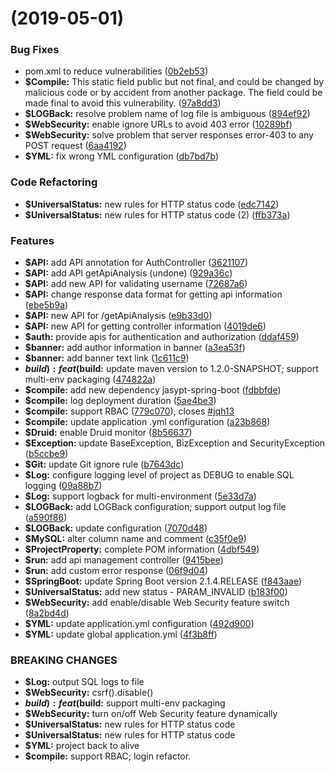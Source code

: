 #  (2019-05-01)


### Bug Fixes

* pom.xml to reduce vulnerabilities ([0b2eb53](https://github.com/johnnymillergh/SpringBootTemplate/commit/0b2eb53))
* **$Compile:** This static field public but not final, and could be changed by malicious code or by accident from another package. The field could be made final to avoid this vulnerability. ([97a8dd3](https://github.com/johnnymillergh/SpringBootTemplate/commit/97a8dd3))
* **$LOGBack:** resolve problem name of log file is ambiguous ([894ef92](https://github.com/johnnymillergh/SpringBootTemplate/commit/894ef92))
* **$WebSecurity:** enable ignore URLs to avoid 403 error ([10289bf](https://github.com/johnnymillergh/SpringBootTemplate/commit/10289bf))
* **$WebSecurity:** solve problem that server responses error-403 to any POST request ([6aa4192](https://github.com/johnnymillergh/SpringBootTemplate/commit/6aa4192))
* **$YML:** fix wrong YML configuration ([db7bd7b](https://github.com/johnnymillergh/SpringBootTemplate/commit/db7bd7b))


### Code Refactoring

* **$UniversalStatus:** new rules for HTTP status code ([edc7142](https://github.com/johnnymillergh/SpringBootTemplate/commit/edc7142))
* **$UniversalStatus:** new rules for HTTP status code (2) ([ffb373a](https://github.com/johnnymillergh/SpringBootTemplate/commit/ffb373a))


### Features

* **$API:** add API annotation for AuthController ([3621107](https://github.com/johnnymillergh/SpringBootTemplate/commit/3621107))
* **$API:** add API getApiAnalysis (undone) ([929a36c](https://github.com/johnnymillergh/SpringBootTemplate/commit/929a36c))
* **$API:** add new API for validating username ([72687a6](https://github.com/johnnymillergh/SpringBootTemplate/commit/72687a6))
* **$API:** change response data format for getting api information ([ebe5b9a](https://github.com/johnnymillergh/SpringBootTemplate/commit/ebe5b9a))
* **$API:** new API for /getApiAnalysis ([e9b33d0](https://github.com/johnnymillergh/SpringBootTemplate/commit/e9b33d0))
* **$API:** new API for getting controller information ([4019de6](https://github.com/johnnymillergh/SpringBootTemplate/commit/4019de6))
* **$auth:** provide apis for authentication and authorization ([ddaf459](https://github.com/johnnymillergh/SpringBootTemplate/commit/ddaf459))
* **$banner:** add author information in banner ([a3ea53f](https://github.com/johnnymillergh/SpringBootTemplate/commit/a3ea53f))
* **$banner:** add banner text link ([1c611c9](https://github.com/johnnymillergh/SpringBootTemplate/commit/1c611c9))
* **$build): feat($build:** update maven version to 1.2.0-SNAPSHOT; support multi-env packaging ([474822a](https://github.com/johnnymillergh/SpringBootTemplate/commit/474822a))
* **$compile:** add new dependency jasypt-spring-boot ([fdbbfde](https://github.com/johnnymillergh/SpringBootTemplate/commit/fdbbfde))
* **$compile:** log deployment duration ([5ae4be3](https://github.com/johnnymillergh/SpringBootTemplate/commit/5ae4be3))
* **$compile:** support RBAC ([779c070](https://github.com/johnnymillergh/SpringBootTemplate/commit/779c070)), closes [#jqh13](https://github.com/johnnymillergh/SpringBootTemplate/issues/jqh13)
* **$compile:** update application .yml configuration ([a23b868](https://github.com/johnnymillergh/SpringBootTemplate/commit/a23b868))
* **$Druid:** enable Druid monitor ([8b56637](https://github.com/johnnymillergh/SpringBootTemplate/commit/8b56637))
* **$Exception:** update BaseException, BizException and SecurityException ([b5ccbe9](https://github.com/johnnymillergh/SpringBootTemplate/commit/b5ccbe9))
* **$Git:** update Git ignore rule ([b7643dc](https://github.com/johnnymillergh/SpringBootTemplate/commit/b7643dc))
* **$Log:** configure logging level of project as DEBUG to enable SQL logging ([09a88b7](https://github.com/johnnymillergh/SpringBootTemplate/commit/09a88b7))
* **$Log:** support logback for multi-environment ([5e33d7a](https://github.com/johnnymillergh/SpringBootTemplate/commit/5e33d7a))
* **$LOGBack:** add LOGBack configuration; support output log file ([a590f86](https://github.com/johnnymillergh/SpringBootTemplate/commit/a590f86))
* **$LOGBack:** update configuration ([7070d48](https://github.com/johnnymillergh/SpringBootTemplate/commit/7070d48))
* **$MySQL:** alter column name and comment ([c35f0e9](https://github.com/johnnymillergh/SpringBootTemplate/commit/c35f0e9))
* **$ProjectProperty:** complete POM information ([4dbf549](https://github.com/johnnymillergh/SpringBootTemplate/commit/4dbf549))
* **$run:** add api management controller ([9415bee](https://github.com/johnnymillergh/SpringBootTemplate/commit/9415bee))
* **$run:** add custom error response ([06f9d04](https://github.com/johnnymillergh/SpringBootTemplate/commit/06f9d04))
* **$SpringBoot:** update Spring Boot version 2.1.4.RELEASE ([f843aae](https://github.com/johnnymillergh/SpringBootTemplate/commit/f843aae))
* **$UniversalStatus:** add new status - PARAM_INVALID ([b183f00](https://github.com/johnnymillergh/SpringBootTemplate/commit/b183f00))
* **$WebSecurity:** add enable/disable Web Security feature switch ([8a2bd4d](https://github.com/johnnymillergh/SpringBootTemplate/commit/8a2bd4d))
* **$YML:** update application.yml configuration ([492d900](https://github.com/johnnymillergh/SpringBootTemplate/commit/492d900))
* **$YML:** update global application.yml ([4f3b8ff](https://github.com/johnnymillergh/SpringBootTemplate/commit/4f3b8ff))


### BREAKING CHANGES

* **$Log:** output SQL logs to file
* **$WebSecurity:** csrf().disable()
* **$build): feat($build:** support multi-env packaging
* **$WebSecurity:** turn on/off Web Security feature dynamically
* **$UniversalStatus:** new rules for HTTP status code
* **$UniversalStatus:** new rules for HTTP status code
* **$YML:** project back to alive
* **$compile:** support RBAC; login refactor.



